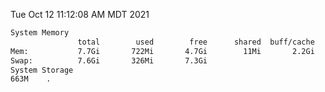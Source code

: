Tue Oct 12 11:12:08 AM MDT 2021
```bash
System Memory
               total        used        free      shared  buff/cache   available
Mem:           7.7Gi       722Mi       4.7Gi        11Mi       2.2Gi       6.6Gi
Swap:          7.6Gi       326Mi       7.3Gi
System Storage
663M	.
```
```bash
